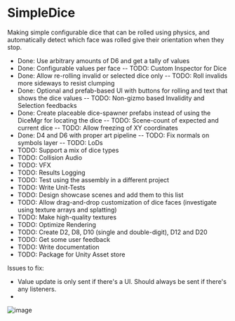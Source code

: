 # SimpleDice
Making simple configurable dice that can be rolled using physics, and automatically detect which face was rolled give their orientation when they stop.
- Done: Use arbitrary amounts of D6 and get a tally of values
- Done: Configurable values per face
 -- TODO: Custom Inspector for Dice 
- Done: Allow re-rolling invalid or selected dice only
 -- TODO: Roll invalids more sideways to resist clumping  
- Done: Optional and prefab-based UI with buttons for rolling and text that shows the dice values
 -- TODO: Non-gizmo based Invalidity and Selection feedbacks
- Done: Create placeable dice-spawner prefabs instead of using the DiceMgr for locating the dice
 -- TODO: Scene-count of expected and current dice 
 -- TODO: Allow freezing of XY coordinates
- Done: D4 and D6 with proper art pipeline
 -- TODO: Fix normals on symbols layer
 -- TODO: LoDs
- TODO: Support a mix of dice types
- TODO: Collision Audio
- TODO: VFX
- TODO: Results Logging
- TODO: Test using the assembly in a different project
- TODO: Write Unit-Tests
- TODO: Design showcase scenes and add them to this list
- TODO: Allow drag-and-drop customization of dice faces (investigate using texture arrays and splatting)
- TODO: Make high-quality textures
- TODO: Optimize Rendering
- TODO: Create D2, D8, D10 (single and double-digit), D12 and D20
- TODO: Get some user feedback
- TODO: Write documentation
- TODO: Package for Unity Asset store

Issues to fix:
- Value update is only sent if there's a UI. Should always be sent if there's any listeners.  
- 
![image](https://user-images.githubusercontent.com/46853782/126779019-5d2f39ec-d956-472d-a73e-4a754b0a9bd3.png)
